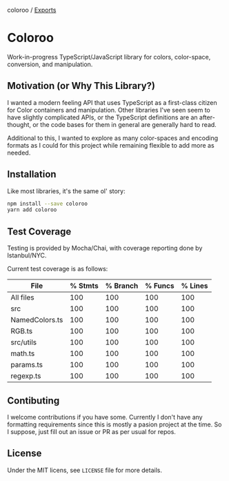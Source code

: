 coloroo / [Exports](modules.md)

# Coloroo

Work-in-progress TypeScript/JavaScript library for colors, color-space, conversion, and manipulation.

## Motivation (or Why This Library?)

I wanted a modern feeling API that uses TypeScript as a first-class citizen for Color
containers and manipulation. Other libraries I've seen seem to have slightly complicated APIs, or the TypeScript definitions are an after-thought, or the code bases for them in general are generally hard to read.

Additional to this, I wanted to explore as many color-spaces and encoding formats as
I could for this project while remaining flexible to add more as needed.

## Installation

Like most libraries, it's the same ol' story:

```bash
npm install --save coloroo
yarn add coloroo
```

## Test Coverage

Testing is provided by Mocha/Chai, with coverage reporting done by Istanbul/NYC.

Current test coverage is as follows:

File             | % Stmts | % Branch | % Funcs | % Lines |
-----------------|---------|----------|---------|---------|
All files        |     100 |      100 |     100 |     100 |
 src             |     100 |      100 |     100 |     100 |
  NamedColors.ts |     100 |      100 |     100 |     100 |
  RGB.ts         |     100 |      100 |     100 |     100 |
 src/utils       |     100 |      100 |     100 |     100 |
  math.ts        |     100 |      100 |     100 |     100 |
  params.ts      |     100 |      100 |     100 |     100 |
  regexp.ts      |     100 |      100 |     100 |     100 |

## Contibuting

I welcome contributions if you have some. Currently I don't have any formatting requirements since this is mostly a pasion project at the time. So I suppose, just fill out an issue or PR as per usual for repos.

## License

Under the MIT licens, see `LICENSE` file for more details.

